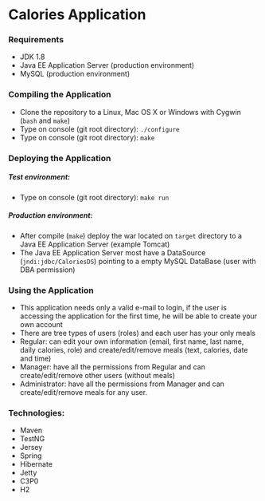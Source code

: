 # Calories Application

### Requirements

* JDK 1.8
* Java EE Application Server (production environment)
* MySQL (production environment)

### Compiling the Application

* Clone the repository to a Linux, Mac OS X or Windows with Cygwin (`bash` and `make`)
* Type on console (git root directory): `./configure`
* Type on console (git root directory): `make`

### Deploying the Application

##### Test environment:

* Type on console (git root directory): `make run`

##### Production environment:

* After compile (`make`) deploy the war located on `target` directory to a Java EE Application Server (example Tomcat)
* The Java EE Application Server most have a DataSource (`jndi:jdbc/CaloriesDS`) pointing to a empty MySQL DataBase (user with DBA permission)

### Using the Application

* This application needs only a valid e-mail to login, if the user is accessing the application for the first time, he will be able to create your own account
* There are tree types of users (roles) and each user has your only meals
* Regular: can edit your own information (email, first name, last name, daily calories, role) and create/edit/remove meals (text, calories, date and time)
* Manager: have all the permissions from Regular and can create/edit/remove other users (without meals)
* Administrator: have all the permissions from Manager and can create/edit/remove meals for any user.

### Technologies:

* Maven
* TestNG
* Jersey
* Spring
* Hibernate
* Jetty
* C3P0
* H2
